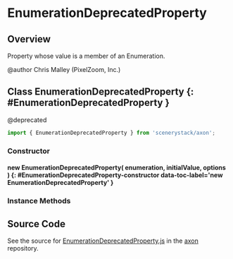 # EnumerationDeprecatedProperty

## Overview

Property whose value is a member of an Enumeration.

@author Chris Malley (PixelZoom, Inc.)

## Class EnumerationDeprecatedProperty {: #EnumerationDeprecatedProperty }


@deprecated

```js
import { EnumerationDeprecatedProperty } from 'scenerystack/axon';
```
### Constructor

#### new EnumerationDeprecatedProperty( enumeration, initialValue, options ) {: #EnumerationDeprecatedProperty-constructor data-toc-label='new EnumerationDeprecatedProperty' }

### Instance Methods





## Source Code

See the source for [EnumerationDeprecatedProperty.js](https://github.com/phetsims/axon/blob/main/js/EnumerationDeprecatedProperty.js) in the [axon](https://github.com/phetsims/axon) repository.
